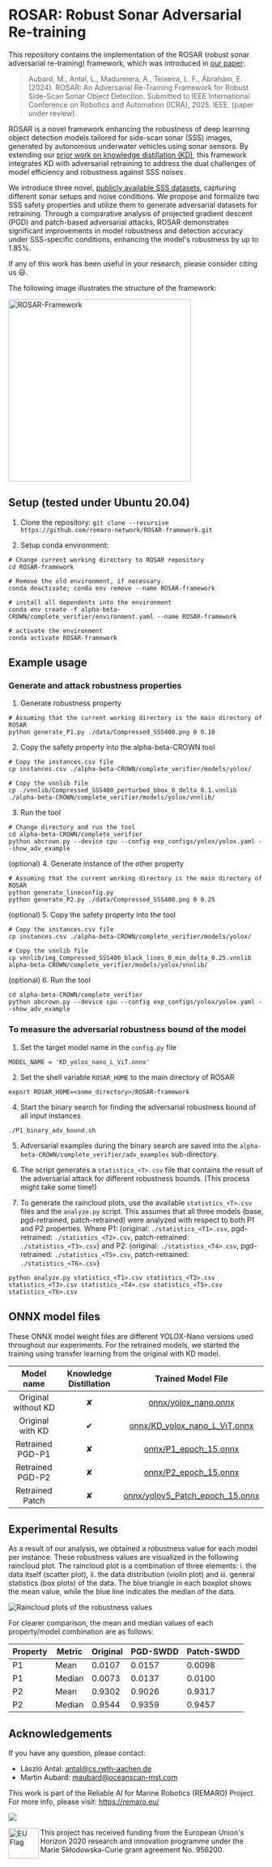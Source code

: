# ROSAR: Robust Sonar Adversarial Re-training

This repository contains the implementation of the ROSAR (robust sonar adversarial re-training) framework, which was introduced in [our paper](https://arxiv.org/abs/2410.10554):

> Aubard, M., Antal, L., Madureiera, A., Teixeira, L. F., Ábrahám, E. (2024). ROSAR: An Adversarial Re-Training Framework for Robust Side-Scan Sonar Object Detection. Submitted to IEEE International Conference on Robotics and Automation (ICRA), 2025. IEEE. (paper under review).

ROSAR is a novel framework enhancing the robustness of deep learning object detection models tailored for side-scan sonar (SSS) images, generated by autonomous underwater vehicles using sonar sensors. By extending our [prior work on knowledge distillation (KD)](https://github.com/remaro-network/KD-YOLOX-ViT), this framework integrates KD with adversarial retraining to address the dual challenges of model efficiency and robustness against SSS noises. 

We introduce three novel, [publicly available SSS datasets](https://zenodo.org/records/13692547), capturing different sonar setups and noise conditions. We propose and formalize two SSS safety properties and utilize them to generate adversarial datasets for retraining. Through a comparative analysis of projected gradient descent (PGD) and patch-based adversarial attacks, ROSAR demonstrates significant improvements in model robustness and detection accuracy under SSS-specific conditions, enhancing the model's robustness by up to 1.85%.

If any of this work has been useful in your research, please consider citing us 😃.

The following image illustrates the structure of the framework:

<img height="360" alt="ROSAR-Framework" src="media/GA-v0-1.png">

## Setup (tested under Ubuntu 20.04)

1. Clone the repository:
`git clone --recursive https://github.com/remaro-network/ROSAR-framework.git`

2. Setup conda environment:
```
# Change current working directory to ROSAR repository
cd ROSAR-framework

# Remove the old environment, if necessary.
conda deactivate; conda env remove --name ROSAR-framework

# install all dependents into the environment
conda env create -f alpha-beta-CROWN/complete_verifier/environment.yaml --name ROSAR-framework

# activate the environment
conda activate ROSAR-framework
```

## Example usage

### Generate and attack robustness properties

1. Generate robustness property
```
# Assuming that the current working directory is the main directory of ROSAR
python generate_P1.py ./data/Compressed_SSS400.png 0 0.10
```

2. Copy the safety property into the alpha-beta-CROWN tool
```
# Copy the instances.csv file
cp instances.csv ./alpha-beta-CROWN/complete_verifier/models/yolox/

# Copy the vnnlib file
cp ./vnnlib/Compressed_SSS400_perturbed_bbox_0_delta_0.1.vnnlib ./alpha-beta-CROWN/complete_verifier/models/yolox/vnnlib/
```
3. Run the tool
```
# Change directory and run the tool
cd alpha-beta-CROWN/complete_verifier
python abcrown.py --device cpu --config exp_configs/yolox/yolox.yaml --show_adv_example
```

(optional) 4. Generate instance of the other property
```
# Assuming that the current working directory is the main directory of ROSAR
python generate_lineconfig.py
python generate_P2.py ./data/Compressed_SSS400.png 0 0.25
```

(optional) 5. Copy the safety property into the tool
```
# Copy the instances.csv file
cp instances.csv ./alpha-beta-CROWN/complete_verifier/models/yolox/

# Copy the vnnlib file
cp vnnlib/img_Compressed_SSS400_black_lines_0_min_delta_0.25.vnnlib alpha-beta-CROWN/complete_verifier/models/yolox/vnnlib/
```

(optional) 6. Run the tool
```
cd alpha-beta-CROWN/complete_verifier
python abcrown.py --device cpu --config exp_configs/yolox/yolox.yaml --show_adv_example
```

### To measure the adversarial robustness bound of the model

1. Set the target model name in the `config.py` file
```
MODEL_NAME = 'KD_yolox_nano_L_ViT.onnx'
```

2. Set the shell variable `ROSAR_HOME` to the main directory of ROSAR
```
export ROSAR_HOME=<some_directory>/ROSAR-framework
```

4. Start the binary search for finding the adversarial robustness bound of all input instances
```
./P1_binary_adv_bound.sh
```

5. Adversarial examples during the binary search are saved into the `alpha-beta-CROWN/complete_verifier/adv_examples` sub-directory.

6. The script generates a `statistics_<T>.csv` file that contains the result of the adversarial attack for different robustness bounds. (This process might take some time!)

7. To generate the raincloud plots, use the available `statistics_<T>.csv` files and the `analyze.py` script. This assumes that all three models (base, pgd-retrained, patch-retrained) were analyzed with respect to both P1 and P2 properties. Where P1: {original: `./statistics_<T1>.csv`, pgd-retrained: `./statistics_<T2>.csv`, patch-retrained: `./statistics_<T3>.csv`} and P2: {original: `./statistics_<T4>.csv`, pgd-retrained: `./statistics_<T5>.csv`, patch-retrained: `./statistics_<T6>.csv`}
```
python analyze.py statistics_<T1>.csv statistics_<T2>.csv statistics_<T3>.csv statistics_<T4>.csv statistics_<T5>.csv statistics_<T6>.csv
```

## ONNX model files

These ONNX model weight files are different YOLOX-Nano versions used throughout our experiments. For the retrained models, we started the training using transfer learning from the original with KD model.

| Model name           | Knowledge Distillation  | Trained Model File                               |
|:----------------------:|:-----:|:--------------------------------:|
| Original without KD  | ✘  | [onnx/yolox_nano.onnx](onnx/yolox_nano.onnx) |
| Original with KD     | ✔ | [onnx/KD_yolox_nano_L_ViT.onnx](onnx/KD_yolox_nano_L_ViT.onnx) |
| Retrained PGD-P1     | ✘  | [onnx/P1_epoch_15.onnx](onnx/P1_epoch_15.onnx) |
| Retrained PGD-P2     | ✘  | [onnx/P2_epoch_15.onnx](onnx/P2_epoch_15.onnx) |
| Retrained Patch      | ✘  | [onnx/yolov5_Patch_epoch_15.onnx](onnx/yolov5_Patch_epoch_15.onnx) |

## Experimental Results

As a result of our analysis, we obtained a robustness value for each model per instance. These robustness values are visualized in the following raincloud plot. The raincloud plot is a combination of three elements: i. the data itself (scatter plot), ii. the data distribution (violin plot) and iii. general statistics (box plots) of the data. The blue triangle in each boxplot shows the mean value, while the blue line indicates the median of the data.

![Raincloud plots of the robustness values](raincloud.svg "Robustness boundary analysis")

For clearer comparison, the mean and median values of each property/model combination are as follows:

| Property | Metric | Original | PGD-SWDD | Patch-SWDD |
|----------|--------|----------|----------|------------|
| P1       | Mean   | 0.0107   | 0.0157   | 0.0098     |
| P1       | Median | 0.0073   | 0.0137   | 0.0100     |
| P2       | Mean   | 0.9302   | 0.9026   | 0.9317     |
| P2       | Median | 0.9544   | 0.9359   | 0.9457     |

## Acknowledgements

If you have any question, please contact:
- László Antal: antal@cs.rwth-aachen.de
- Martin Aubard: maubard@oceanscan-mst.com

This work is part of the Reliable AI for Marine Robotics (REMARO) Project. For more info, please visit: https://remaro.eu/

[<img src="media/remaro-right-1024.png">](https://remaro.eu/)

<a href="https://research-and-innovation.ec.europa.eu/funding/funding-opportunities/funding-programmes-and-open-calls/horizon-2020_en">
    <img align="left" height="60" alt="EU Flag" src="https://remaro.eu/wp-content/uploads/2020/09/flag_yellow_low.jpg">
</a>

This project has received funding from the European Union's Horizon 2020 research and innovation programme under the Marie Skłodowska-Curie grant agreement No. 956200.
